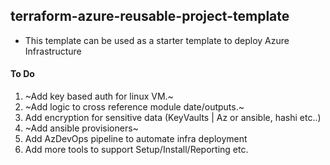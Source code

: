 ## terraform-azure-reusable-project-template

* This template can be used as a starter template to deploy Azure Infrastructure

#### To Do

1. ~Add key based auth for linux VM.~
2. ~Add logic to cross reference module date/outputs.~
3. Add encryption for sensitive data (KeyVaults | Az or ansible, hashi etc..)
4. ~Add ansible provisioners~
5. Add AzDevOps pipeline to automate infra deployment
6. Add more tools to support Setup/Install/Reporting etc.